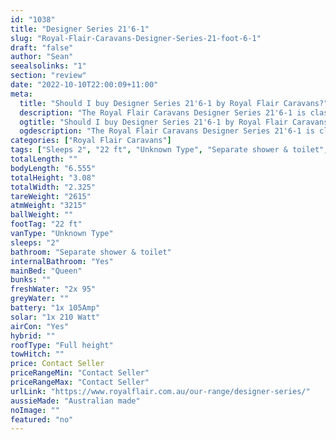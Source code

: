```yaml
---
id: "1038"
title: "Designer Series 21'6-1"
slug: "Royal-Flair-Caravans-Designer-Series-21-foot-6-1"
draft: "false"
author: "Sean"
seealsolinks: "1"
section: "review"
date: "2022-10-10T22:00:09+11:00"
meta:
  title: "Should I buy Designer Series 21'6-1 by Royal Flair Caravans?"
  description: "The Royal Flair Caravans Designer Series 21'6-1 is classed as Unknown Type, and sleeps 2 people. It is Australian made and comes in at 22 ft. It generally has Separate shower & toilet."
  ogtitle: "Should I buy Designer Series 21'6-1 by Royal Flair Caravans?"
  ogdescription: "The Royal Flair Caravans Designer Series 21'6-1 is classed as Unknown Type, and sleeps 2 people. It is Australian made and comes in at 22 ft. It generally has Separate shower & toilet."
categories: ["Royal Flair Caravans"]
tags: ["Sleeps 2", "22 ft", "Unknown Type", "Separate shower & toilet", "Full height", "Price Unknown", "Australian made"]
totalLength: ""
bodyLength: "6.555"
totalHeight: "3.08"
totalWidth: "2.325"
tareWeight: "2615"
atmWeight: "3215"
ballWeight: ""
footTag: "22 ft"
vanType: "Unknown Type"
sleeps: "2"
bathroom: "Separate shower & toilet"
internalBathroom: "Yes"
mainBed: "Queen"
bunks: ""
freshWater: "2x 95"
greyWater: ""
battery: "1x 105Amp"
solar: "1x 210 Watt"
airCon: "Yes"
hybrid: ""
roofType: "Full height"
towHitch: ""
price: Contact Seller
priceRangeMin: "Contact Seller"
priceRangeMax: "Contact Seller"
urlLink: "https://www.royalflair.com.au/our-range/designer-series/"
aussieMade: "Australian made"
noImage: ""
featured: "no"
---
```

